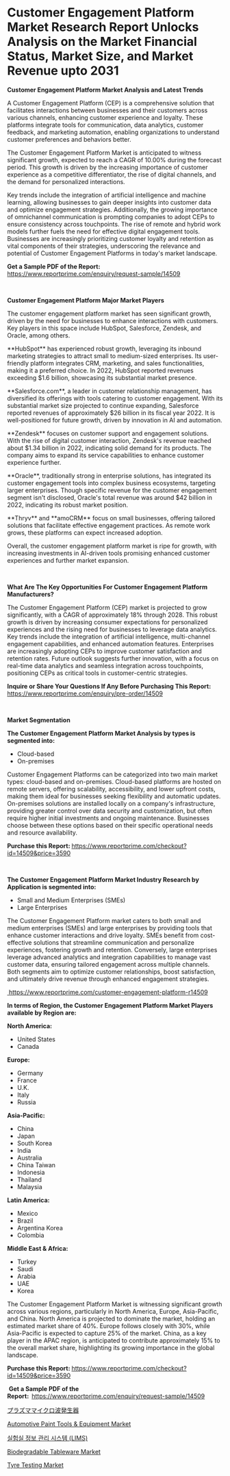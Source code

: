 <p><h1>Customer Engagement Platform Market Research Report Unlocks Analysis on the Market Financial Status, Market Size, and Market Revenue upto 2031</h1></p><p><strong>Customer Engagement Platform Market Analysis and Latest Trends</strong></p>
<p><p>A Customer Engagement Platform (CEP) is a comprehensive solution that facilitates interactions between businesses and their customers across various channels, enhancing customer experience and loyalty. These platforms integrate tools for communication, data analytics, customer feedback, and marketing automation, enabling organizations to understand customer preferences and behaviors better. </p><p>The Customer Engagement Platform Market is anticipated to witness significant growth, expected to reach a CAGR of 10.00% during the forecast period. This growth is driven by the increasing importance of customer experience as a competitive differentiator, the rise of digital channels, and the demand for personalized interactions. </p><p>Key trends include the integration of artificial intelligence and machine learning, allowing businesses to gain deeper insights into customer data and optimize engagement strategies. Additionally, the growing importance of omnichannel communication is prompting companies to adopt CEPs to ensure consistency across touchpoints. The rise of remote and hybrid work models further fuels the need for effective digital engagement tools. Businesses are increasingly prioritizing customer loyalty and retention as vital components of their strategies, underscoring the relevance and potential of Customer Engagement Platforms in today's market landscape.</p></p>
<p><strong>Get a Sample PDF of the Report:&nbsp;</strong> <a href="https://www.reportprime.com/enquiry/request-sample/14509">https://www.reportprime.com/enquiry/request-sample/14509</a></p>
<p>&nbsp;</p>
<p><strong>Customer Engagement Platform Major Market Players</strong></p>
<p><p>The customer engagement platform market has seen significant growth, driven by the need for businesses to enhance interactions with customers. Key players in this space include HubSpot, Salesforce, Zendesk, and Oracle, among others.</p><p>**HubSpot** has experienced robust growth, leveraging its inbound marketing strategies to attract small to medium-sized enterprises. Its user-friendly platform integrates CRM, marketing, and sales functionalities, making it a preferred choice. In 2022, HubSpot reported revenues exceeding $1.6 billion, showcasing its substantial market presence.</p><p>**Salesforce.com**, a leader in customer relationship management, has diversified its offerings with tools catering to customer engagement. With its substantial market size projected to continue expanding, Salesforce reported revenues of approximately $26 billion in its fiscal year 2022. It is well-positioned for future growth, driven by innovation in AI and automation.</p><p>**Zendesk** focuses on customer support and engagement solutions. With the rise of digital customer interaction, Zendesk's revenue reached about $1.34 billion in 2022, indicating solid demand for its products. The company aims to expand its service capabilities to enhance customer experience further.</p><p>**Oracle**, traditionally strong in enterprise solutions, has integrated its customer engagement tools into complex business ecosystems, targeting larger enterprises. Though specific revenue for the customer engagement segment isn't disclosed, Oracle's total revenue was around $42 billion in 2022, indicating its robust market position.</p><p>**Thryv** and **amoCRM** focus on small businesses, offering tailored solutions that facilitate effective engagement practices. As remote work grows, these platforms can expect increased adoption.</p><p>Overall, the customer engagement platform market is ripe for growth, with increasing investments in AI-driven tools promising enhanced customer experiences and further market expansion.</p></p>
<p>&nbsp;</p>
<p><strong>What Are The Key Opportunities For Customer Engagement Platform Manufacturers?</strong></p>
<p><p>The Customer Engagement Platform (CEP) market is projected to grow significantly, with a CAGR of approximately 18% through 2028. This robust growth is driven by increasing consumer expectations for personalized experiences and the rising need for businesses to leverage data analytics. Key trends include the integration of artificial intelligence, multi-channel engagement capabilities, and enhanced automation features. Enterprises are increasingly adopting CEPs to improve customer satisfaction and retention rates. Future outlook suggests further innovation, with a focus on real-time data analytics and seamless integration across touchpoints, positioning CEPs as critical tools in customer-centric strategies.</p></p>
<p><strong>Inquire or Share Your Questions If Any Before Purchasing This Report:</strong> <a href="https://www.reportprime.com/enquiry/pre-order/14509">https://www.reportprime.com/enquiry/pre-order/14509</a></p>
<p>&nbsp;</p>
<p><strong>Market Segmentation</strong></p>
<p><strong>The Customer Engagement Platform Market Analysis by types is segmented into:</strong></p>
<p><ul><li>Cloud-based</li><li>On-premises</li></ul></p>
<p><p>Customer Engagement Platforms can be categorized into two main market types: cloud-based and on-premises. Cloud-based platforms are hosted on remote servers, offering scalability, accessibility, and lower upfront costs, making them ideal for businesses seeking flexibility and automatic updates. On-premises solutions are installed locally on a company's infrastructure, providing greater control over data security and customization, but often require higher initial investments and ongoing maintenance. Businesses choose between these options based on their specific operational needs and resource availability.</p></p>
<p><strong>Purchase this Report:&nbsp;</strong><a href="https://www.reportprime.com/checkout?id=14509&price=3590">https://www.reportprime.com/checkout?id=14509&price=3590</a></p>
<p>&nbsp;</p>
<p><strong>The Customer Engagement Platform Market Industry Research by Application is segmented into:</strong></p>
<p><ul><li>Small and Medium Enterprises (SMEs)</li><li>Large Enterprises</li></ul></p>
<p><p>The Customer Engagement Platform market caters to both small and medium enterprises (SMEs) and large enterprises by providing tools that enhance customer interactions and drive loyalty. SMEs benefit from cost-effective solutions that streamline communication and personalize experiences, fostering growth and retention. Conversely, large enterprises leverage advanced analytics and integration capabilities to manage vast customer data, ensuring tailored engagement across multiple channels. Both segments aim to optimize customer relationships, boost satisfaction, and ultimately drive revenue through enhanced engagement strategies.</p></p>
<p><a href="https://www.reportprime.com/customer-engagement-platform-r14509">&nbsp;https://www.reportprime.com/customer-engagement-platform-r14509</a></p>
<p><strong>In terms of Region, the Customer Engagement Platform Market Players available by Region are:</strong></p>
<p>
    <p> <strong> North America: </strong>
        <ul>
            <li>United States</li>
            <li>Canada</li>
        </ul>
        </p> 
    <p> <strong> Europe: </strong>
        <ul>
            <li>Germany</li>
            <li>France</li>
            <li>U.K.</li>
            <li>Italy</li>
            <li>Russia</li>
        </ul>
        </p> 
    <p> <strong> Asia-Pacific: </strong>
        <ul>
            <li>China</li>
            <li>Japan</li>
            <li>South Korea</li>
            <li>India</li>
            <li>Australia</li>
            <li>China Taiwan</li>
            <li>Indonesia</li>
            <li>Thailand</li>
            <li>Malaysia</li>
        </ul>
        </p> 
    <p> <strong> Latin America: </strong>
        <ul>
            <li>Mexico</li>
            <li>Brazil</li>
            <li>Argentina Korea</li>
            <li>Colombia</li>
        </ul>
        </p> 
    <p> <strong> Middle East & Africa: </strong>
        <ul>
            <li>Turkey</li>
            <li>Saudi</li>
            <li>Arabia</li>
            <li>UAE</li>
            <li>Korea</li>
        </ul>
    </p>
    </p>
<p><p>The Customer Engagement Platform Market is witnessing significant growth across various regions, particularly in North America, Europe, Asia-Pacific, and China. North America is projected to dominate the market, holding an estimated market share of 40%. Europe follows closely with 30%, while Asia-Pacific is expected to capture 25% of the market. China, as a key player in the APAC region, is anticipated to contribute approximately 15% to the overall market share, highlighting its growing importance in the global landscape.</p></p>
<p><strong>Purchase this Report: </strong><a href="https://www.reportprime.com/checkout?id=14509&price=3590">https://www.reportprime.com/checkout?id=14509&price=3590</a></p>
<p>&nbsp;<strong>Get a Sample PDF of the Report:&nbsp;&nbsp;</strong><a href="https://www.reportprime.com/enquiry/request-sample/14509">https://www.reportprime.com/enquiry/request-sample/14509</a></p>
<p><strong></strong></p>
<p><p><a href="https://medium.com/@gordonjast2023/plasma-microwave-generator-market-%E3%81%AF-%E3%82%B3%E3%82%B9%E3%83%88%E7%AE%A1%E7%90%86%E3%81%A8%E5%8A%B9%E7%8E%87%E5%90%91%E4%B8%8A%E3%82%92%E5%84%AA%E5%85%88%E3%81%97%E3%81%BE%E3%81%99-%E3%81%95%E3%82%89%E3%81%AB-%E5%A0%B1%E5%91%8A%E6%9B%B8%E3%81%AF%E5%B8%82%E5%A0%B4%E3%81%AE%E9%9C%80%E8%A6%81%E9%9D%A2%E3%81%A8%E4%BE%9B%E7%B5%A6%E9%9D%A2%E3%81%AE%E4%B8%A1%E6%96%B9%E3%82%92%E3%82%AB%E3%83%90%E3%83%BC%E3%81%97%E3%81%A6%E3%81%84%E3%81%BE%E3%81%99-plasma-84fe4b9cca3c">プラズママイクロ波発生器</a></p><p><a href="https://issuu.com/reportprime-2/docs/automotive-paint-tools-equipment-ma_8bdd96ff1fbf2c">Automotive Paint Tools & Equipment Market</a></p><p><a href="https://medium.com/@jennaduke56/laboratory-information-management-systems-lims-market-%EC%9D%98-%EA%B8%80%EB%A1%9C%EB%B2%8C-%EC%8B%9C%EC%9E%A5-%EA%B0%9C%EC%9A%94%EB%8A%94-%EC%A0%84-%EC%84%B8%EA%B3%84-%EB%B0%8F-%EC%A3%BC%EC%9A%94-%EC%8B%9C%EC%9E%A5%EC%9D%98-%EC%82%B0%EC%97%85%EC%97%90-%EC%98%81%ED%96%A5%EC%9D%84-%EB%AF%B8%EC%B9%98%EB%8A%94-%EC%A3%BC%EC%9A%94-58dcb2b91cb8">실험실 정보 관리 시스템 (LIMS)</a></p><p><a href="https://medium.com/@adam.dyer78678/the-market-for-biodegradable-tableware-market-is-examined-in-this-report-along-with-the-factors-3a65f4d1ba02">Biodegradable Tableware Market</a></p><p><a href="https://www.linkedin.com/pulse/what-influencing-future-tyre-testing-market-insights-growth-projections-8x5ve?trackingId=NG%2Fa48q%2FRD%2BbAJkvX4Uniw%3D%3D">Tyre Testing Market</a></p></p>